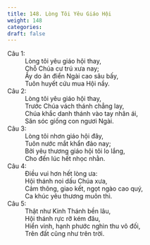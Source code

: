 ```yaml
---
title: 148. Lòng Tôi Yêu Giáo Hội
weight: 148
categories: 
draft: false
---
```

<dl><dt>Câu 1:</dt><dd data-verse="1">Lòng tôi yêu giáo hội thay, <br/>Chỗ Chúa cư trú xưa nay; <br/>Ấy do ân điển Ngài cao sâu bấy, <br/>Tuôn huyết cứu mua Hội nầy. </dd><dt>Câu 2:</dt><dd data-verse="2">Lòng tôi yêu giáo hội thay, <br/>Trước Chúa vách thánh chẳng lay, <br/>Chúa khắc danh thánh vào tay nhân ái, <br/>Săn sóc giống con ngươi Ngài. </dd><dt>Câu 3:</dt><dd data-verse="3">Lòng tôi nhơn giáo hội đây, <br/>Tuôn nước mắt khẩn đảo nay; <br/>Bởi yêu thương giáo hội tôi lo lắng, <br/>Cho đến lúc hết nhọc nhằn. </dd><dt>Câu 4:</dt><dd data-verse="4">Điều vui hơn hết lòng ưa: <br/>Hội thánh noi dấu Chúa xưa, <br/>Cảm thông, giao kết, ngọt ngào cao quý, <br/>Ca khúc yêu thương muôn thì. </dd><dt>Câu 5:</dt><dd data-verse="5">Thật như Kinh Thánh bền lâu, <br/>Hội thánh rực rỡ kém đâu, <br/>Hiển vinh, hạnh phước nghìn thu vô đối, <br/>Trên đất cũng như trên trời. </dd></dl>